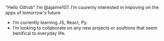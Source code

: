 "Hello Github" I’m @ajaime107.
I’m cuurenly interested in impoving on the apps of tomorrow's future.
- I’m currently learning JS, React, Py.
- I’m looking to collaborate on any new projects or soultions that seem benifical to everyday life.
